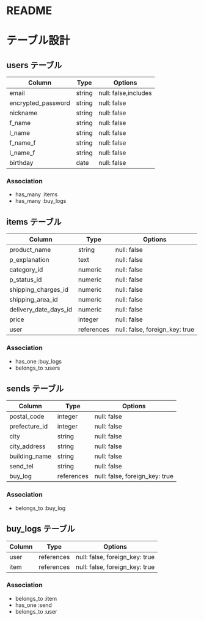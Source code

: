 # README

# テーブル設計

## users テーブル

| Column             | Type   | Options              |
| ------------------ | ------ | -------------------- |
| email              | string | null: false,includes |
| encrypted_password | string | null: false          |
| nickname           | string | null: false          |
| f_name             | string | null: false          |
| l_name             | string | null: false          |
| f_name_f           | string | null: false          |
| l_name_f           | string | null: false          |
| birthday           | date   | null: false          |


### Association

- has_many :items
- has_many :buy_logs


## items テーブル

| Column                | Type       | Options                        |
| --------------------- | ---------- | ------------------------------ |
| product_name          | string     | null: false                    |
| p_explanation         | text       | null: false                    |
| category_id           | numeric    | null: false                    |
| p_status_id           | numeric    | null: false                    |
| shipping_charges_id   | numeric    | null: false                    |
| shipping_area_id      | numeric    | null: false                    |
| delivery_date_days_id | numeric    | null: false                    |
| price                 | integer    | null: false                    |
| user                  | references | null: false, foreign_key: true |


### Association

- has_one :buy_logs
- belongs_to :users


## sends テーブル

| Column        | Type       | Options                        |
| ------------- | ---------- | ------------------------------ |
| postal_code   | integer    | null: false                    |
| prefecture_id | integer    | null: false                    |
| city          | string     | null: false                    |
| city_address  | string     | null: false                    |
| building_name | string     | null: false                    |
| send_tel      | string     | null: false                    |
| buy_log       | references | null: false, foreign_key: true |


### Association

- belongs_to :buy_log

## buy_logs テーブル

| Column          | Type       | Options                        |
| --------------- | ---------- | ------------------------------ |
| user            | references | null: false, foreign_key: true |
| item            | references | null: false, foreign_key: true |


### Association

- belongs_to :item
- has_one :send
- belongs_to :user